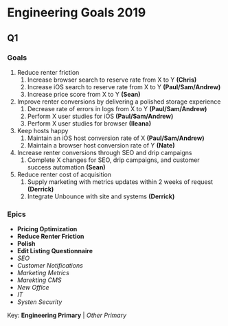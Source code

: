 <!-- TITLE: 2019 -->
<!-- SUBTITLE: A quick summary of 2019 -->

# Engineering Goals 2019
## Q1
### Goals
1. Reduce renter friction
	1. Increase browser search to reserve rate from X to Y **(Chris)**
	2. Increase iOS search to reserve rate from X to Y **(Paul/Sam/Andrew)**
	3. Increase price score from X to Y **(Sean)**
1. Improve renter conversions by delivering a polished storage experience
	1. Decrease rate of errors in logs from X to Y **(Paul/Sam/Andrew)**
	2. Perform X user studies for iOS **(Paul/Sam/Andrew)**
	3. Perform X user studies for browser **(Ileana)**
1. Keep hosts happy
	1. Maintain an iOS host conversion rate of X **(Paul/Sam/Andrew)**
	2. Maintain a browser host conversion rate of Y **(Nate)**
1. Increase renter conversions through SEO and drip campaigns
	1. Complete X changes for SEO, drip campaigns, and customer success automation **(Sean)**
1. Reduce renter cost of acquisition
	1. Supply marketing with metrics updates within 2 weeks of request **(Derrick)**
	2. Integrate Unbounce with site and systems **(Derrick)**

### Epics
* **Pricing Optimization**
* **Reduce Renter Friction**
* **Polish**
* **Edit Listing Questionnaire**
* _SEO_
* _Customer Notifications_
* _Marketing Metrics_
* _Marekting CMS_
* _New Office_
* _IT_
* _Systen Security_

Key: **Engineering Primary** | _Other Primary_